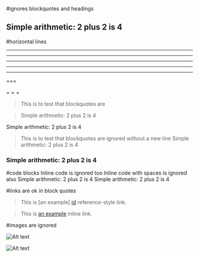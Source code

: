 #ignores blockquotes and headings

## Simple arithmetic: 2 plus 2 is 4

#horizontal lines
***

* * *

*****

- - -

---

===

= = =

> This is to test that blockquotes are

> Simple arithmetic: 2 plus 2 is 4

Simple arithmetic: 2 plus 2 is 4
> This is to test that blockquotes are ignored without a new line
> Simple arithmetic: 2 plus 2 is 4

### Simple arithmetic: 2 plus 2 is 4

#code blocks
	Inline code is ignored too
    Inline code with spaces is ignored also
    Simple arithmetic: 2 plus 2 is 4
	Simple arithmetic: 2 plus 2 is 4

#links are ok in block quotes
> This is [an example] [id] reference-style link.

> This is [an example](http://example.com/ "Title") inline link.

[id]: http://example.com/  "Optional Title Here"

#images are ignored

![Alt text](/path/to/img.jpg)

![Alt text](/path/to/img.jpg "Optional title")


<!--OUTPUT
> **In da spec:** executed: 1, passed: 1

#ignores blockquotes and headings

## Simple arithmetic: 2 plus 2 is 4

#horizontal lines
***

* * *

*****

- - -

---

===

= = =

> This is to test that blockquotes are

> Simple arithmetic: 2 plus 2 is 4

Simple arithmetic: 2 plus 2 is **4**
> This is to test that blockquotes are ignored without a new line
> Simple arithmetic: 2 plus 2 is 4

### Simple arithmetic: 2 plus 2 is 4

#code blocks
	Inline code is ignored too
    Inline code with spaces is ignored also
    Simple arithmetic: 2 plus 2 is 4
	Simple arithmetic: 2 plus 2 is 4

#links are ok in block quotes
> This is [an example] [id] reference-style link.

> This is [an example](http://example.com/ "Title") inline link.

[id]: http://example.com/  "Optional Title Here"

#images are ignored

![Alt text](/path/to/img.jpg)

![Alt text](/path/to/img.jpg "Optional title")
-->
